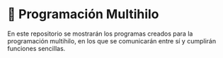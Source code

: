 # 📌 Programación Multihilo

En este repositorio se mostrarán los programas creados para la programación multihilo, en los que se comunicarán entre sí y cumplirán funciones sencillas.
